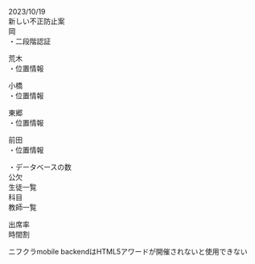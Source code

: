 2023/10/19    
新しい不正防止案  
岡  
・二段階認証  

荒木  
・位置情報  

小橋  
・位置情報  

東郷  
・位置情報  

前田  
・位置情報  


・データベースの数  
公欠  
生徒一覧  
科目  
教師一覧  

出席率  
時間割  

ニフクラmobile backendはHTML5アワードが開催されないと使用できない  



